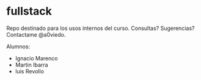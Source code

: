 ﻿fullstack
=========

Repo destinado para los usos internos del curso. Consultas? Sugerencias? Contactame @a0viedo.



Alumnos:
- Ignacio Marenco
- Martin Ibarra
- luis Revollo
